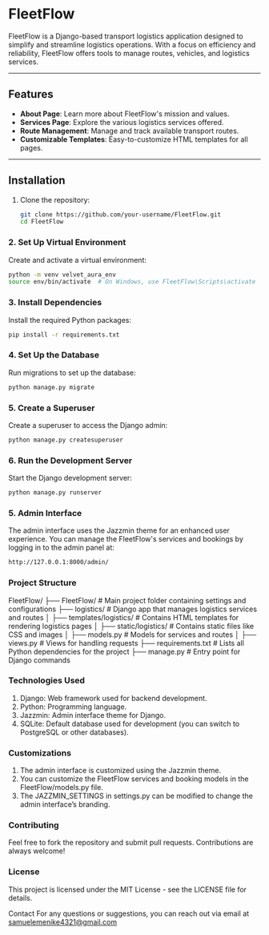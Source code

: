 

# FleetFlow

FleetFlow is a Django-based transport logistics application designed to simplify and streamline logistics operations. With a focus on efficiency and reliability, FleetFlow offers tools to manage routes, vehicles, and logistics services.

---

## Features

- **About Page**: Learn more about FleetFlow's mission and values.
- **Services Page**: Explore the various logistics services offered.
- **Route Management**: Manage and track available transport routes.
- **Customizable Templates**: Easy-to-customize HTML templates for all pages.

---

## Installation

1. Clone the repository:
   ```bash
   git clone https://github.com/your-username/FleetFlow.git
   cd FleetFlow
   ```
### 2. Set Up Virtual Environment
Create and activate a virtual environment:
```bash
python -m venv velvet_aura_env
source env/bin/activate  # On Windows, use FleetFlow\Scripts\activate
```

### 3. Install Dependencies
Install the required Python packages:
``` bash
pip install -r requirements.txt
```

### 4. Set Up the Database
Run migrations to set up the database:
``` bash
python manage.py migrate
```


### 5. Create a Superuser
Create a superuser to access the Django admin:
``` bash
python manage.py createsuperuser

```

### 6. Run the Development Server
Start the Django development server:
``` bash
python manage.py runserver
```

### 5. Admin Interface
The admin interface uses the Jazzmin theme for an enhanced user experience. You can manage the FleetFlow's services and bookings by logging in to the admin panel at:
``` bash
http://127.0.0.1:8000/admin/
```

### Project Structure

FleetFlow/
├── FleetFlow/         # Main project folder containing settings and configurations
├── logistics/           # Django app that manages logistics services and routes
│   ├── templates/logistics/   # Contains HTML templates for rendering logistics pages
│   ├── static/logistics/      # Contains static files like CSS and images
│   ├── models.py         # Models for services and routes
│   ├── views.py          # Views for handling requests
├── requirements.txt      # Lists all Python dependencies for the project
├── manage.py             # Entry point for Django commands


### Technologies Used
1. Django: Web framework used for backend development.
2. Python: Programming language.
3. Jazzmin: Admin interface theme for Django.
4. SQLite: Default database used for development (you can switch to PostgreSQL or other databases).


### Customizations
1. The admin interface is customized using the Jazzmin theme.
2. You can customize the FleetFlow services and booking models in the FleetFlow/models.py file.
3. The JAZZMIN_SETTINGS in settings.py can be modified to change the admin interface’s branding.

### Contributing
Feel free to fork the repository and submit pull requests. Contributions are always welcome!


### License
This project is licensed under the MIT License - see the LICENSE file for details.

Contact
For any questions or suggestions, you can reach out via email at samuelemenike4321@gmail.com

